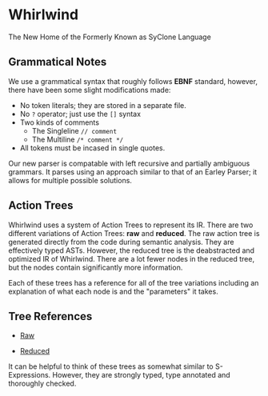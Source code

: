 # Whirlwind

The New Home of the Formerly Known as SyClone Language

## Grammatical Notes

We use a grammatical syntax that roughly follows **EBNF** standard, however, there have been some slight modifications made:

- No token literals; they are stored in a separate file.
- No `?` operator; just use the `[]` syntax
- Two kinds of comments
  - The Singleline `// comment`
  - The Multiline `/* comment */`
- All tokens must be incased in single quotes.
  
Our new parser is compatable with left recursive and partially ambiguous grammars.  It parses using an approach similar to that of an Earley Parser; it allows for multiple possible solutions.

## Action Trees

Whirlwind uses a system of Action Trees to represent its IR.
There are two different variations of Action Trees:
**raw** and **reduced**.  The raw action tree is generated
directly from the code during semantic analysis. They are
effectively typed ASTs.  However, the reduced tree is
the deabstracted and optimized IR of Whirlwind.  There
are a lot fewer nodes in the reduced tree, but the nodes
contain significantly more information.

Each of these trees has a reference for all of the tree variations
including an explanation of what each node is and the "parameters"
it takes.

## Tree References

- [Raw](https://github.com/ComedicChimera/Whirlwind/blob/master/action_trees.md)

- [Reduced](https://www.github.com)

It can be helpful to think of these trees as somewhat similar to
S-Expressions. However, they are strongly typed, type annotated and thoroughly
checked.

